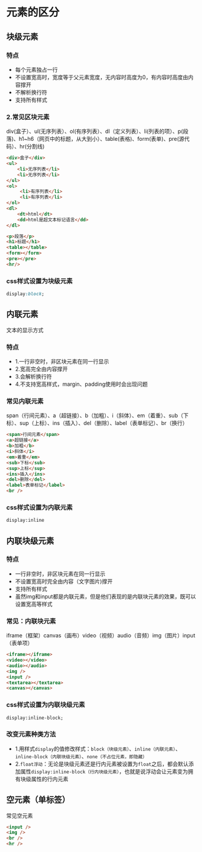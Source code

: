 # 元素的区分

## 块级元素

### 特点

- 每个元素独占一行
- 不设置宽高时，宽度等于父元素宽度，无内容时高度为0，有内容时高度由内容撑开
- 不解析换行符
- 支持所有样式

### 2.常见区块元素

div(盒子）、ul(无序列表）、ol(有序列表）、dl（定义列表）、li(列表的项）、p(段落)、h1~h6（网页中的标题，从大到小）、table(表格)、form(表单)、pre(源代码）、hr(分割线)
```html
<div>盒子</div>
<ul>
    <li>无序列表</li>
    <li>无序列表</li>
</ul>
<ol>
     <li>有序列表</li>
     <li>有序列表</li>
</ol>
<dl>
    <dt>html</dt>
    <dd>html是超文本标记语言</dd>
</dl>

<p>段落</p>
<h1>标题</h1>
<table></table>
<form></form>
<pre></pre>
<hr/>
```

### css样式设置为块级元素

```css
display:block;
```

## 内联元素

文本的显示方式

### 特点

- 1.一行非空时，非区块元素在同一行显示
- 2.宽高完全由内容撑开
- 3.会解析换行符
- 4.不支持宽高样式，margin、padding使用时会出现问题

### 常见内联元素

span（行间元素）、a（超链接）、b（加粗）、i（斜体）、em（着重）、sub（下标）、sup（上标）、ins（插入）、del（删除）、label（表单标记）、br（换行）

```html
<span>行间元素</span>
<a>超链接</a>
<b>加粗</b>
<i>斜体</i>
<em>着重</em>
<sub>下标</sub>
<sup>上标</sup>
<ins>插入</ins>
<del>删除</del>
<label>表单标记</label>
<br />
```

### css样式设置为内联元素
```html
display:inline
```

## 内联块级元素

### 特点

-  一行非空时，非区块元素在同一行显示
- 不设置宽高时完全由内容（文字图片)撑开
- 支持所有样式
- 虽然img和input都是内联元素，但是他们表现的是内联块元素的效果，既可以设置宽高等样式

### 常见：内联块元素

iframe（框架）canvas（画布）video（视频）audio（音频）img（图片）input（表单项）

```html
<iframe></iframe>
<video></video>
<audio></audio>
<img />
<input />
<textarea></textarea>
<canvas></canvas>
```

### css样式设置为内联块级元素
```html
display:inline-block;
```

### 改变元素种类方法

- 1.用样式`display`的值修改样式：`block（块级元素）`、`inline（内联元素）`、`inline-block（内联块级元素）`、`none（不占位元素，即隐藏）`
- 2.`float浮动`：无论是块级元素还是行内元素被设置为`float`之后，都会默认添加属性`display:inline-block（行内块级元素）`，也就是说浮动会让元素变为拥有块级属性的行内元素

## 空元素（单标签）

常见空元素

```html
<input />
<img />
<br />
<hr />
```